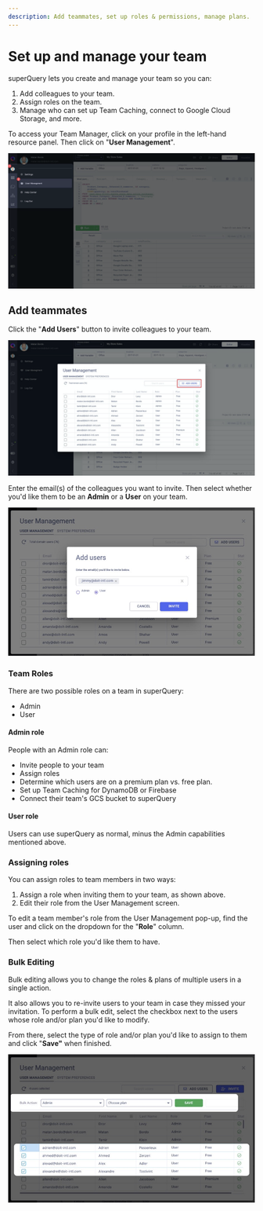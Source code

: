 ```yaml
---
description: Add teammates, set up roles & permissions, manage plans.
---
```


# Set up and manage your team

superQuery lets you create and manage your team so you can:

1. Add colleagues to your team.
2. Assign roles on the team.
3. Manage who can set up Team Caching, connect to Google Cloud Storage, and more.

To access your Team Manager, click on your profile in the left-hand resource panel. Then click on "**User Management**".

![](<../.gitbook/assets/image (90).png>)

## Add teammates

Click the "**Add Users**" button to invite colleagues to your team.

![](<../.gitbook/assets/image (91).png>)

Enter the email(s) of the colleagues you want to invite. Then select whether you'd like them to be an **Admin** or a **User** on your team.

![](<../.gitbook/assets/image (92).png>)

### Team Roles

There are two possible roles on a team in superQuery:

* Admin
* User

#### **Admin role**

People with an Admin role can:

* Invite people to your team
* Assign roles
* Determine which users are on a premium plan vs. free plan.
* Set up Team Caching for DynamoDB or Firebase
* Connect their team's GCS bucket to superQuery

#### User role

Users can use superQuery as normal, minus the Admin capabilities mentioned above.

### Assigning roles

You can assign roles to team members in two ways:

1. Assign a role when inviting them to your team, as shown above.
2. Edit their role from the User Management screen.

To edit a team member's role from the User Management pop-up, find the user and click on the dropdown for the "**Role**" column.

Then select which role you'd like them to have.

### Bulk Editing

Bulk editing allows you to change the roles & plans of multiple users in a single action.&#x20;

It also allows you to re-invite users to your team in case they missed your invitation. To perform a bulk edit, select the checkbox next to the users whose role and/or plan you'd like to modify.

From there, select the type of role and/or plan you'd like to assign to them and click "**Save"** when finished.\
&#x20;

![](<../.gitbook/assets/image (93).png>)
